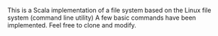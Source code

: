 This is a Scala implementation of a file system based on the Linux file system (command line utility)
A few basic commands have been implemented. 
Feel free to clone and modify. 